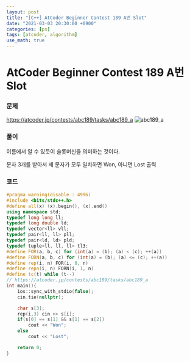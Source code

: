 ```yaml
---
layout: post
title: "[C++] AtCoder Beginner Contest 189 A번 Slot"
date: "2021-03-03 20:30:00 +0900"
categories: [ps]
tags: [atcoder, algorithm]
use_math: true
---
```


# AtCoder Beginner Contest 189 A번 Slot
### 문제

https://atcoder.jp/contests/abc189/tasks/abc189_a
![abc189_a](https://i.imgur.com/NhC2A9d.png)
  
  
### 풀이

이름에서 알 수 있듯이 슬롯머신을 의미하는 것이다.

문자 3개를 받아서 세 문자가 모두 일치하면 Won, 아니면 Lost 출력

### 코드

```cpp
#pragma warning(disable : 4996)
#include <bits/stdc++.h>
#define all(x) (x).begin(), (x).end()
using namespace std;
typedef long long ll;
typedef long double ld;
typedef vector<ll> vll;
typedef pair<ll, ll> pll;
typedef pair<ld, ld> pld;
typedef tuple<ll, ll, ll> tl3;
#define FOR(a, b, c) for (int(a) = (b); (a) < (c); ++(a))
#define FORN(a, b, c) for (int(a) = (b); (a) <= (c); ++(a))
#define rep(i, n) FOR(i, 0, n)
#define repn(i, n) FORN(i, 1, n)
#define tc(t) while (t--)
// https://atcoder.jp/contests/abc189/tasks/abc189_a
int main(){
    ios::sync_with_stdio(false);
    cin.tie(nullptr);

    char s[3];
    rep(i,3) cin >> s[i];
    if(s[0] == s[1] && s[1] == s[2]) 
        cout << "Won";
    else
        cout << "Lost";

    return 0;
}
```